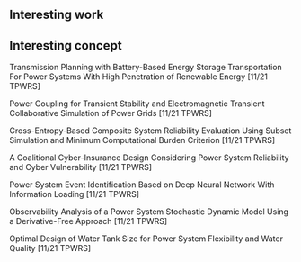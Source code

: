 ## Interesting work

## Interesting concept
Transmission Planning with Battery-Based Energy Storage Transportation For Power Systems With High Penetration of Renewable Energy [11/21 TPWRS]

Power Coupling for Transient Stability and Electromagnetic Transient Collaborative Simulation of Power Grids [11/21 TPWRS]

Cross-Entropy-Based Composite System Reliability Evaluation Using Subset Simulation and Minimum Computational Burden Criterion [11/21 TPWRS]

A Coalitional Cyber-Insurance Design Considering Power System Reliability and Cyber Vulnerability [11/21 TPWRS]

Power System Event Identification Based on Deep Neural Network With Information Loading  [11/21 TPWRS]

Observability Analysis of a Power System Stochastic Dynamic Model Using a Derivative-Free Approach [11/21 TPWRS]

Optimal Design of Water Tank Size for Power System Flexibility and Water Quality [11/21 TPWRS]
